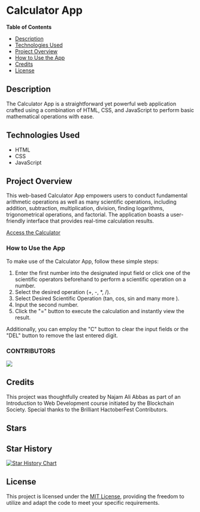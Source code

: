 # Calculator App

**Table of Contents**
- [Description](#description)
- [Technologies Used](#technologies-used)
- [Project Overview](#project-overview)
- [How to Use the App](#how-to-use-the-app)
- [Credits](#credits)
- [License](#license)

## Description

The Calculator App is a straightforward yet powerful web application crafted using a combination of HTML, CSS, and JavaScript to perform basic mathematical operations with ease.

## Technologies Used

- HTML
- CSS
- JavaScript

## Project Overview

This web-based Calculator App empowers users to conduct fundamental arithmetic operations as well as many scientific operations, including addition, subtraction, multiplication, division, finding logarithms, trigonometrical operations, and factorial. The application boasts a user-friendly interface that provides real-time calculation results. 

[Access the Calculator](https://calhub.netlify.app)


### How to Use the App

To make use of the Calculator App, follow these simple steps:

1. Enter the first number into the designated input field or click one of the scientific operators beforehand to perform a scientific operation on a number.
2. Select the desired operation (+, -, *, /).
3. Select Desired Scientific Operation (tan, cos, sin and many more ). 
4. Input the second number.
5. Click the "=" button to execute the calculation and instantly view the result.

Additionally, you can employ the "C" button to clear the input fields or the "DEL" button to remove the last entered digit.

### CONTRIBUTORS

<a href="https://github.com/Ctoic/Calculator-using-HTML-CSS-JS/blob/master/Contributors.md">
  <img src="https://contributors-img.web.app/image?repo=Ctoic/Calculator-using-HTML-CSS-JS"/>
</a>

## Credits

This project was thoughtfully created by Najam Ali Abbas as part of an Introduction to Web Development course initiated by the Blockchain Society. Special thanks to the Brilliant HactoberFest Contributors. 

## Stars 

## Star History

[![Star History Chart](https://api.star-history.com/svg?repos=ctoic/CalHub&type=Date)](https://www.star-history.com/#Ctoic/CalHub&Date)

## License

This project is licensed under the [MIT License](LICENSE), providing the freedom to utilize and adapt the code to meet your specific requirements.
